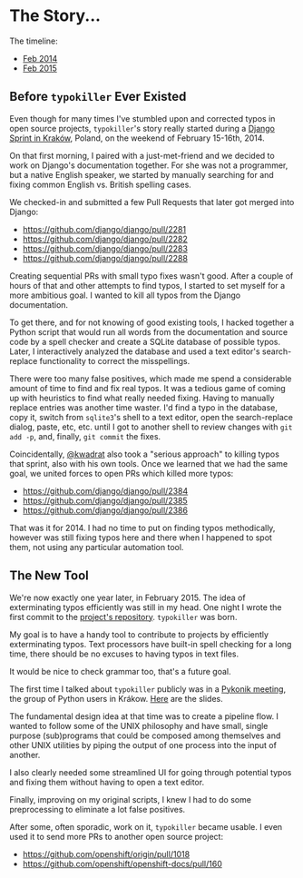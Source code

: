 The Story...
============

The timeline:

- [Feb 2014](#before-typokiller-ever-existed)
- [Feb 2015](#the-new-tool)


## Before `typokiller` Ever Existed

Even though for many times I've stumbled upon and corrected typos in open source
projects, `typokiller`'s story really started during a [Django Sprint in
Kraków](http://sprint.pykonik.org/), Poland, on the weekend of February 15-16th,
2014.

On that first morning, I paired with a just-met-friend and we decided to work on
Django's documentation together. For she was not a programmer, but a native
English speaker, we started by manually searching for and fixing common English
vs. British spelling cases.

We checked-in and submitted a few Pull Requests that later got merged into
Django:

- https://github.com/django/django/pull/2281
- https://github.com/django/django/pull/2282
- https://github.com/django/django/pull/2283
- https://github.com/django/django/pull/2288

Creating sequential PRs with small typo fixes wasn't good. After a couple of
hours of that and other attempts to find typos, I started to set myself for a
more ambitious goal. I wanted to kill all typos from the Django documentation.

To get there, and for not knowing of good existing tools, I hacked together a
Python script that would run all words from the documentation and source code by
a spell checker and create a SQLite database of possible typos. Later, I
interactively analyzed the database and used a text editor's search-replace
functionality to correct the misspellings.

There were too many false positives, which made me spend a considerable amount
of time to find and fix real typos. It was a tedious game of coming up with
heuristics to find what really needed fixing. Having to manually replace entries
was another time waster. I'd find a typo in the database, copy it, switch from
`sqlite3`'s shell to a text editor, open the search-replace dialog, paste, etc,
etc. until I got to another shell to review changes with `git add -p`, and,
finally, `git commit` the fixes.

Coincidentally, [@kwadrat](https://github.com/kwadrat) also took a "serious
approach" to killing typos that sprint, also with his own tools. Once we learned
that we had the same goal, we united forces to open PRs which killed more typos:

- https://github.com/django/django/pull/2384
- https://github.com/django/django/pull/2385
- https://github.com/django/django/pull/2386

That was it for 2014. I had no time to put on finding typos methodically,
however was still fixing typos here and there when I happened to spot them, not
using any particular automation tool.


## The New Tool

We're now exactly one year later, in February 2015. The idea of exterminating
typos efficiently was still in my head. One night I wrote the first commit to
the [project's repository](https://github.com/rhcarvalho/typokiller).
`typokiller` was born.

My goal is to have a handy tool to contribute to projects by efficiently
exterminating typos. Text processors have built-in spell checking for a long
time, there should be no excuses to having typos in text files.

It would be nice to check grammar too, that's a future goal.

The first time I talked about `typokiller` publicly was in a [Pykonik
meeting](http://blog.pykonik.org/2015/02/march-meeting-spotkanie-marcowe.html),
the group of Python users in Krákow.
[Here](http://www.slideshare.net/rhcarvalho/wsgi-andtypokiller) are the slides.

The fundamental design idea at that time was to create a pipeline flow. I wanted
to follow some of the UNIX philosophy and have small, single purpose
(sub)programs that could be composed among themselves and other UNIX utilities
by piping the output of one process into the input of another.

I also clearly needed some streamlined UI for going through potential typos and
fixing them without having to open a text editor.

Finally, improving on my original scripts, I knew I had to do some preprocessing
to eliminate a lot false positives.

After some, often sporadic, work on it, `typokiller` became usable. I even used
it to send more PRs to another open source project:

- https://github.com/openshift/origin/pull/1018
- https://github.com/openshift/openshift-docs/pull/160
